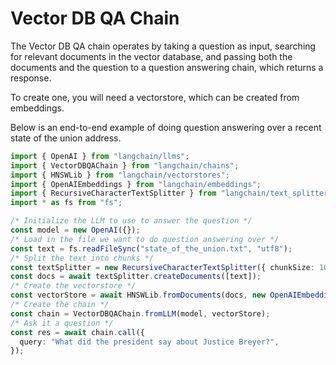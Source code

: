 # Vector DB QA Chain

The Vector DB QA chain operates by taking a question as input, searching for relevant documents in the vector database, and passing both the documents and the question to a question answering chain, which returns a response.

To create one, you will need a vectorstore, which can be created from embeddings.

Below is an end-to-end example of doing question answering over a recent state of the union address.

```typescript
import { OpenAI } from "langchain/llms";
import { VectorDBQAChain } from "langchain/chains";
import { HNSWLib } from "langchain/vectorstores";
import { OpenAIEmbeddings } from "langchain/embeddings";
import { RecursiveCharacterTextSplitter } from "langchain/text_splitter";
import * as fs from "fs";

/* Initialize the LLM to use to answer the question */
const model = new OpenAI({});
/* Load in the file we want to do question answering over */
const text = fs.readFileSync("state_of_the_union.txt", "utf8");
/* Split the text into chunks */
const textSplitter = new RecursiveCharacterTextSplitter({ chunkSize: 1000 });
const docs = await textSplitter.createDocuments([text]);
/* Create the vectorstore */
const vectorStore = await HNSWLib.fromDocuments(docs, new OpenAIEmbeddings());
/* Create the chain */
const chain = VectorDBQAChain.fromLLM(model, vectorStore);
/* Ask it a question */
const res = await chain.call({
  query: "What did the president say about Justice Breyer?",
});
```
